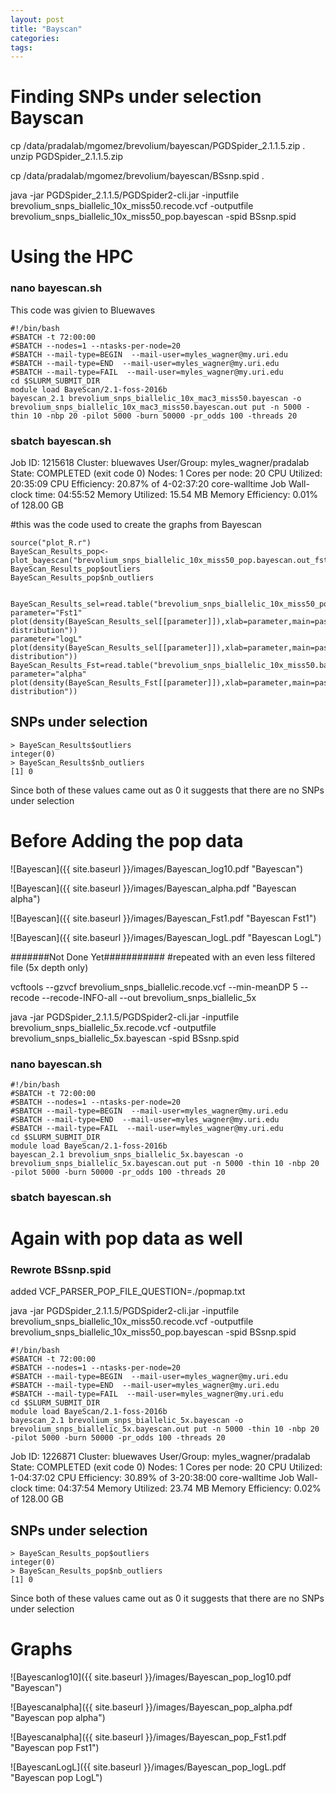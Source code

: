 ```yaml
---
layout: post
title: "Bayscan"
categories: 
tags: 
---
```



# Finding SNPs under selection Bayscan

cp /data/pradalab/mgomez/brevolium/bayescan/PGDSpider_2.1.1.5.zip .
unzip PGDSpider_2.1.1.5.zip

cp /data/pradalab/mgomez/brevolium/bayescan/BSsnp.spid .

java -jar PGDSpider_2.1.1.5/PGDSpider2-cli.jar -inputfile brevolium_snps_biallelic_10x_miss50.recode.vcf -outputfile brevolium_snps_biallelic_10x_miss50_pop.bayescan -spid BSsnp.spid


# Using the HPC

### nano bayescan.sh
This code was givien to Bluewaves

```
#!/bin/bash
#SBATCH -t 72:00:00
#SBATCH --nodes=1 --ntasks-per-node=20
#SBATCH --mail-type=BEGIN  --mail-user=myles_wagner@my.uri.edu
#SBATCH --mail-type=END  --mail-user=myles_wagner@my.uri.edu
#SBATCH --mail-type=FAIL  --mail-user=myles_wagner@my.uri.edu
cd $SLURM_SUBMIT_DIR
module load BayeScan/2.1-foss-2016b 
bayescan_2.1 brevolium_snps_biallelic_10x_mac3_miss50.bayescan -o brevolium_snps_biallelic_10x_mac3_miss50.bayescan.out put -n 5000 -thin 10 -nbp 20 -pilot 5000 -burn 50000 -pr_odds 100 -threads 20
```

### sbatch bayescan.sh

Job ID: 1215618
Cluster: bluewaves
User/Group: myles_wagner/pradalab
State: COMPLETED (exit code 0)
Nodes: 1
Cores per node: 20
CPU Utilized: 20:35:09
CPU Efficiency: 20.87% of 4-02:37:20 core-walltime
Job Wall-clock time: 04:55:52
Memory Utilized: 15.54 MB
Memory Efficiency: 0.01% of 128.00 GB


#this was the code used to create the graphs from Bayescan
```
source("plot_R.r")
BayeScan_Results_pop<-plot_bayescan("brevolium_snps_biallelic_10x_miss50_pop.bayescan.out_fst.txt",FDR=0.05)
BayeScan_Results_pop$outliers
BayeScan_Results_pop$nb_outliers


BayeScan_Results_sel=read.table("brevolium_snps_biallelic_10x_miss50_pop.bayescan.out.sel",colClasses="numeric")
parameter="Fst1"
plot(density(BayeScan_Results_sel[[parameter]]),xlab=parameter,main=paste(parameter,"posterior distribution"))
parameter="logL"
plot(density(BayeScan_Results_sel[[parameter]]),xlab=parameter,main=paste(parameter,"posterior distribution"))
BayeScan_Results_Fst=read.table("brevolium_snps_biallelic_10x_miss50.bayescan_pop.out_fst.txt",colClasses="numeric")
parameter="alpha"
plot(density(BayeScan_Results_Fst[[parameter]]),xlab=parameter,main=paste(parameter,"posterior distribution"))
```

## SNPs under selection
```
> BayeScan_Results$outliers
integer(0)
> BayeScan_Results$nb_outliers
[1] 0
```
Since both of these values came out as 0 it suggests that there are no SNPs under selection

# Before Adding the pop data

![Bayescan]({{ site.baseurl }}/images/Bayescan_log10.pdf "Bayescan")


![Bayescan]({{ site.baseurl }}/images/Bayescan_alpha.pdf "Bayescan alpha")


![Bayescan]({{ site.baseurl }}/images/Bayescan_Fst1.pdf "Bayescan Fst1")


![Bayescan]({{ site.baseurl }}/images/Bayescan_logL.pdf "Bayescan LogL")



#######Not Done Yet###########
#repeated with an even less filtered file (5x depth only) 

vcftools --gzvcf  brevolium_snps_biallelic.recode.vcf --min-meanDP 5 --recode --recode-INFO-all --out brevolium_snps_biallelic_5x


java -jar PGDSpider_2.1.1.5/PGDSpider2-cli.jar -inputfile brevolium_snps_biallelic_5x.recode.vcf -outputfile brevolium_snps_biallelic_5x.bayescan -spid BSsnp.spid


### nano bayescan.sh
```
#!/bin/bash
#SBATCH -t 72:00:00
#SBATCH --nodes=1 --ntasks-per-node=20
#SBATCH --mail-type=BEGIN  --mail-user=myles_wagner@my.uri.edu
#SBATCH --mail-type=END  --mail-user=myles_wagner@my.uri.edu
#SBATCH --mail-type=FAIL  --mail-user=myles_wagner@my.uri.edu
cd $SLURM_SUBMIT_DIR
module load BayeScan/2.1-foss-2016b 
bayescan_2.1 brevolium_snps_biallelic_5x.bayescan -o brevolium_snps_biallelic_5x.bayescan.out put -n 5000 -thin 10 -nbp 20 -pilot 5000 -burn 50000 -pr_odds 100 -threads 20
```

### sbatch bayescan.sh



# Again with pop data as well

### Rewrote BSsnp.spid

added  VCF_PARSER_POP_FILE_QUESTION=./popmap.txt


java -jar PGDSpider_2.1.1.5/PGDSpider2-cli.jar -inputfile brevolium_snps_biallelic_10x_miss50.recode.vcf -outputfile brevolium_snps_biallelic_10x_miss50_pop.bayescan -spid BSsnp.spid

```
#!/bin/bash
#SBATCH -t 72:00:00
#SBATCH --nodes=1 --ntasks-per-node=20
#SBATCH --mail-type=BEGIN  --mail-user=myles_wagner@my.uri.edu
#SBATCH --mail-type=END  --mail-user=myles_wagner@my.uri.edu
#SBATCH --mail-type=FAIL  --mail-user=myles_wagner@my.uri.edu
cd $SLURM_SUBMIT_DIR
module load BayeScan/2.1-foss-2016b 
bayescan_2.1 brevolium_snps_biallelic_5x.bayescan -o brevolium_snps_biallelic_5x.bayescan.out put -n 5000 -thin 10 -nbp 20 -pilot 5000 -burn 50000 -pr_odds 100 -threads 20
```

Job ID: 1226871
Cluster: bluewaves
User/Group: myles_wagner/pradalab
State: COMPLETED (exit code 0)
Nodes: 1
Cores per node: 20
CPU Utilized: 1-04:37:02
CPU Efficiency: 30.89% of 3-20:38:00 core-walltime
Job Wall-clock time: 04:37:54
Memory Utilized: 23.74 MB
Memory Efficiency: 0.02% of 128.00 GB


## SNPs under selection
```
> BayeScan_Results_pop$outliers
integer(0)
> BayeScan_Results_pop$nb_outliers
[1] 0
```
Since both of these values came out as 0 it suggests that there are no SNPs under selection

# Graphs

![Bayescanlog10]({{ site.baseurl }}/images/Bayescan_pop_log10.pdf "Bayescan")


![Bayescanalpha]({{ site.baseurl }}/images/Bayescan_pop_alpha.pdf "Bayescan pop alpha")


![Bayescanalpha]({{ site.baseurl }}/images/Bayescan_pop_Fst1.pdf "Bayescan pop Fst1")


![BayescanLogL]({{ site.baseurl }}/images/Bayescan_pop_logL.pdf "Bayescan pop LogL")